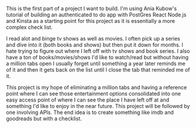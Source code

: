 This is the first part of a project I want to build. 
I'm using Ania Kubow's tutorial of building an authenticated to do app with PostGres React Node.js and Kinsta as a starting point for this project as it is essentially a more complex check list. 

I read alot and binge tv shows as well as movies. I often pick up a series and dive into it (both books and shows) but then put it down for months. I hate trying to figure out where I left off with tv shows and book series.  I also have a ton of books/movies/shows I'd like to watch/read but without having a million tabs open I usually forget until something a year later reminds me of it and then it gets back on the list until I close the tab that reminded me of it. 

This project is my hope of eliminating a million tabs and having a reference point where I can see those entertainment options consolidated into one easy access point of where I can see the place I have left off at and something I'd like to enjoy in the near future. This project will be followed by one involving APIs. The end idea is to create something like imdb and goodreads but with a checklist. 